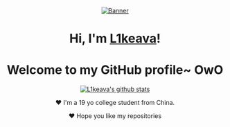 <p align="center">
  <a href="https://github.com/L1keava"><img src="mikumiku.webp" alt="Banner"></a>
</p>

<h1 align="center">Hi, I'm <a href="https://github.com/L1keava">L1keava</a>!</h1>
<h1 align="center">Welcome to my GitHub profile~ OwO</h1>

<p align="center">
  <a href="https://github.com/L1keava"><img src="https://github-readme-stats.vercel.app/api?username=L1keava&hide_border=true&show_icons=true" alt="L1keava's github stats"></a>
</p>

<p align="center">❤ I'm a 19 yo college student from China.</p>
<p align="center">❤ Hope you like my repositories </p>

